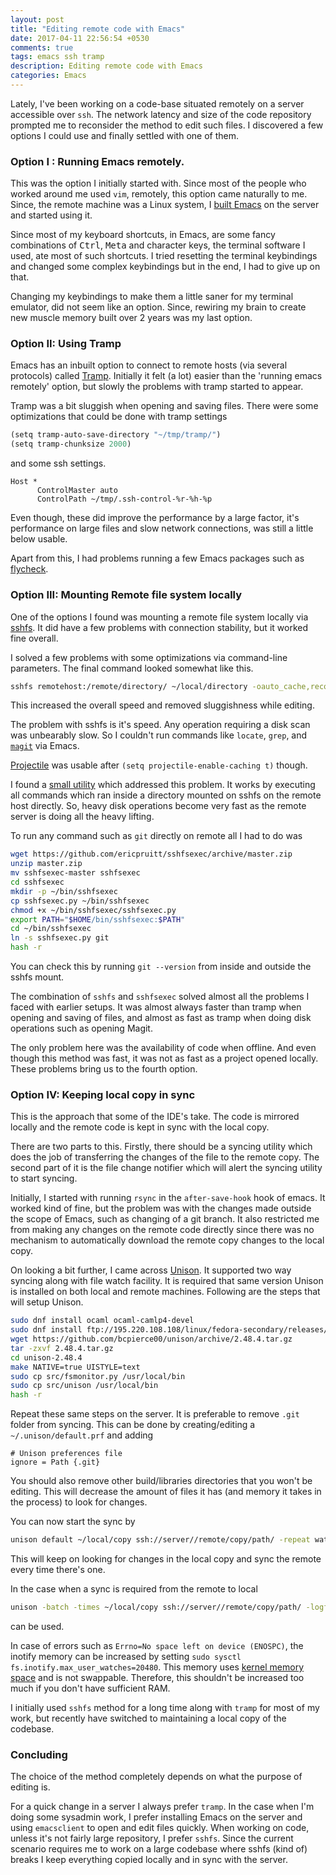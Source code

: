 ```yaml
---
layout: post
title: "Editing remote code with Emacs"
date: 2017-04-11 22:56:54 +0530
comments: true
tags: emacs ssh tramp
description: Editing remote code with Emacs
categories: Emacs
---
```


Lately, I've been working on a code-base situated remotely on a server accessible over `ssh`.
The network latency and size of the code repository prompted me to reconsider the method
to edit such files. I discovered a few options I could use and finally settled with one of them.
<!-- more -->

### Option I : Running Emacs remotely.
This was the option I initially started with. Since most of the people who worked around me
used `vim`, remotely, this option came naturally to me.
Since, the remote machine was a Linux system, I [built Emacs](https://www.emacswiki.org/emacs/BuildingEmacs)
on the server and started using it.

Since most of my keyboard shortcuts, in Emacs, are some fancy combinations of <kbd>Ctrl</kbd>, <kbd>Meta</kbd> and character keys,
the terminal software I used, ate most of such shortcuts.
I tried resetting the terminal keybindings and changed some complex keybindings but in the end, I had to give up on that.

Changing my keybindings to make them a little saner for my terminal emulator, did not seem like an option.
Since, rewiring my brain to create new muscle memory built over 2 years was my last option.

### Option II: Using Tramp
Emacs has an inbuilt option to connect to remote hosts (via several protocols) called [Tramp](https://www.gnu.org/software/tramp/).
Initially it felt (a lot) easier than the 'running emacs remotely' option, but slowly
the problems with tramp started to appear.

Tramp was a bit sluggish when opening and saving files. There were some optimizations that could be done
with tramp settings

```scheme
(setq tramp-auto-save-directory "~/tmp/tramp/")
(setq tramp-chunksize 2000)
```
and some ssh settings.
```
Host *
      ControlMaster auto
      ControlPath ~/tmp/.ssh-control-%r-%h-%p

```
Even though, these did improve the performance by a large factor, it's performance on large files and slow network
connections, was still a little below usable.

Apart from this, I had problems running a few Emacs packages such as [flycheck](http://www.flycheck.org/).

### Option III: Mounting Remote file system locally
One of the options I found was mounting a remote file system locally via [sshfs](https://github.com/libfuse/sshfs).
It did have a few problems with connection stability, but it worked fine overall.

I solved a few problems with some optimizations via command-line parameters. The final command looked somewhat like this.

```bash
sshfs remotehost:/remote/directory/ ~/local/directory -oauto_cache,reconnect,Ciphers=arcfour,Compression=no
```
This increased the overall speed and removed sluggishness while editing.

The problem with sshfs is it's speed. Any operation requiring a disk scan was unbearably slow.
So I couldn't run commands like `locate`, `grep`, and [`magit`](https://magit.vc/) via Emacs.

[Projectile](https://github.com/bbatsov/projectile) was usable after `(setq projectile-enable-caching t)` though.

I found a [small utility](https://github.com/ericpruitt/sshfsexec) which addressed this problem.
It works by executing all commands which ran inside a directory mounted on sshfs on the remote host directly.
So, heavy disk operations become very fast as the remote server is doing all the heavy lifting.

To run any command such as `git` directly on remote all I had to do was

```bash
wget https://github.com/ericpruitt/sshfsexec/archive/master.zip
unzip master.zip
mv sshfsexec-master sshfsexec
cd sshfsexec
mkdir -p ~/bin/sshfsexec
cp sshfsexec.py ~/bin/sshfsexec
chmod +x ~/bin/sshfsexec/sshfsexec.py
export PATH="$HOME/bin/sshfsexec:$PATH"
cd ~/bin/sshfsexec
ln -s sshfsexec.py git
hash -r
```
You can check this by running `git --version` from inside and outside the sshfs mount.

The combination of `sshfs` and `sshfsexec` solved almost all the problems I faced with earlier setups.
It was almost always faster than tramp when opening and saving of files, and almost as fast as tramp when doing
disk operations such as opening Magit.

The only problem here was the availability of code when offline. And even though this method was fast, it was
not as fast as a project opened locally. These problems bring us to the fourth option.

### Option IV: Keeping local copy in sync
This is the approach that some of the IDE's take. The code is mirrored locally and the remote code is kept in sync
with the local copy.

There are two parts to this. Firstly, there should be a syncing utility which does the job of transferring the
changes of the file to the remote copy. The second part of it is the file change notifier which will alert the syncing
utility to start syncing.

Initially, I started with running `rsync` in the `after-save-hook` hook of emacs. It worked kind of fine, but the problem was
with the changes made outside the scope of Emacs, such as changing of a git branch. It also restricted me from making
any changes on the remote code directly since there was no mechanism to automatically download the remote copy changes
to the local copy.

On looking a bit further, I came across [Unison](https://www.cis.upenn.edu/~bcpierce/unison/). It supported two way syncing along
with file watch facility. It is required that same version Unison is installed on both local and remote machines.
Following are the steps that will setup Unison.

```bash
sudo dnf install ocaml ocaml-camlp4-devel
sudo dnf install ftp://195.220.108.108/linux/fedora-secondary/releases/24/Everything/ppc64le/os/Packages/p/python-inotify-0.9.6-4.fc24.noarch.rpm
wget https://github.com/bcpierce00/unison/archive/2.48.4.tar.gz
tar -zxvf 2.48.4.tar.gz
cd unison-2.48.4
make NATIVE=true UISTYLE=text
sudo cp src/fsmonitor.py /usr/local/bin
sudo cp src/unison /usr/local/bin
hash -r
```
Repeat these same steps on the server.
It is preferable to remove `.git` folder from syncing. This can be done by creating/editing a `~/.unison/default.prf`
and adding

```
# Unison preferences file
ignore = Path {.git}
```
You should also remove other build/libraries directories that you won't be editing. This will decrease
the amount of files it has (and memory it takes in the process) to look for changes.

You can now start the sync by
```bash
unison default ~/local/copy ssh://server//remote/copy/path/ -repeat watch -times  -logfile /tmp/unison.log
```
This will keep on looking for changes in the local copy and sync the remote every time there's one.

In the case when a sync is required from the remote to local

```bash
unison -batch -times ~/local/copy ssh://server//remote/copy/path/ -logfile /tmp/unison.log
```
can be used.

In case of errors such as `Errno=No space left on device (ENOSPC)`, the inotify memory can be increased
by setting `sudo sysctl fs.inotify.max_user_watches=20480`. This memory uses
[kernel memory space](https://en.wikibooks.org/wiki/The_Linux_Kernel/Memory#Process_Memory_Layout)
and is not swappable. Therefore, this shouldn't be increased too much if you don't have sufficient RAM.


I initially used `sshfs` method for a long time along with `tramp` for most of my work,
but recently have switched to maintaining a local copy of the codebase.

### Concluding

The choice of the method completely depends on what the purpose of editing is.

For a quick change in a server I always prefer `tramp`. In the case when I'm doing some sysadmin work,
I prefer installing Emacs on the server and using `emacsclient` to open and edit files quickly.
When working on code, unless it's not fairly large repository, I prefer `sshfs`.
Since the current scenario requires me to work on a large codebase where sshfs (kind of) breaks
I keep everything copied locally and in sync with the server.
